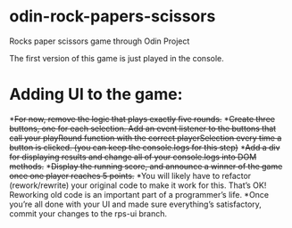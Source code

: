 # odin-rock-papers-scissors
Rocks paper scissors game through Odin Project

The first version of this game is just played in the console.

# Adding UI to the game:

*~~For now, remove the logic that plays exactly five rounds.~~
*~~Create three buttons, one for each selection. Add an event listener to the buttons that call your playRound function with the correct playerSelection every time a button is clicked. (you can keep the console.logs for this step)~~
*~~Add a div for displaying results and change all of your console.logs into DOM methods.~~
*~~Display the running score, and announce a winner of the game once one player reaches 5 points.~~
*You will likely have to refactor (rework/rewrite) your original code to make it work for this. That’s OK! Reworking old code is an important part of a programmer’s life.
*Once you’re all done with your UI and made sure everything’s satisfactory, commit your changes to the rps-ui branch.
